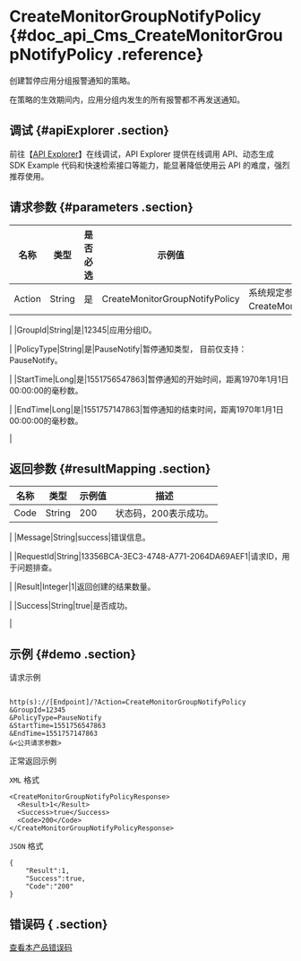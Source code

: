 # CreateMonitorGroupNotifyPolicy {#doc_api_Cms_CreateMonitorGroupNotifyPolicy .reference}

创建暂停应用分组报警通知的策略。

在策略的生效期间内，应用分组内发生的所有报警都不再发送通知。

## 调试 {#apiExplorer .section}

前往【[API Explorer](https://api.aliyun.com/#product=Cms&api=CreateMonitorGroupNotifyPolicy)】在线调试，API Explorer 提供在线调用 API、动态生成 SDK Example 代码和快速检索接口等能力，能显著降低使用云 API 的难度，强烈推荐使用。

## 请求参数 {#parameters .section}

|名称|类型|是否必选|示例值|描述|
|--|--|----|---|--|
|Action|String|是|CreateMonitorGroupNotifyPolicy|系统规定参数。取值：CreateMonitorGroupNotifyPolicy。

 |
|GroupId|String|是|12345|应用分组ID。

 |
|PolicyType|String|是|PauseNotify|暂停通知类型， 目前仅支持： PauseNotify。

 |
|StartTime|Long|是|1551756547863|暂停通知的开始时间，距离1970年1月1日 00:00:00的毫秒数。

 |
|EndTime|Long|是|1551757147863|暂停通知的结束时间，距离1970年1月1日 00:00:00的毫秒数。

 |

## 返回参数 {#resultMapping .section}

|名称|类型|示例值|描述|
|--|--|---|--|
|Code|String|200|状态码，200表示成功。

 |
|Message|String|success|错误信息。

 |
|RequestId|String|13356BCA-3EC3-4748-A771-2064DA69AEF1|请求ID，用于问题排查。

 |
|Result|Integer|1|返回创建的结果数量。

 |
|Success|String|true|是否成功。

 |

## 示例 {#demo .section}

请求示例

``` {#request_demo}

http(s)://[Endpoint]/?Action=CreateMonitorGroupNotifyPolicy
&GroupId=12345
&PolicyType=PauseNotify
&StartTime=1551756547863
&EndTime=1551757147863
&<公共请求参数>

```

正常返回示例

`XML` 格式

``` {#xml_return_success_demo}
<CreateMonitorGroupNotifyPolicyResponse>
  <Result>1</Result>
  <Success>true</Success>
  <Code>200</Code>
</CreateMonitorGroupNotifyPolicyResponse>

```

`JSON` 格式

``` {#json_return_success_demo}
{
	"Result":1,
	"Success":true,
	"Code":"200"
}
```

## 错误码 { .section}

[查看本产品错误码](https://error-center.aliyun.com/status/product/Cms)

